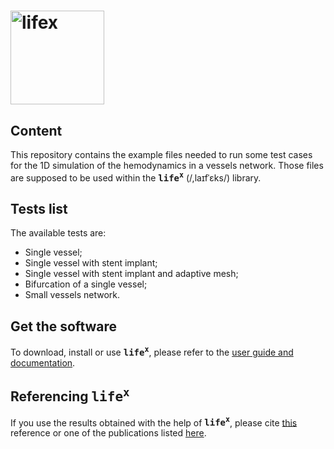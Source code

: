 # <img alt="lifex" width="150" src="https://gitlab.com/lifex/lifex/-/raw/main/doc/logo/lifex.png" />

## Content
This repository contains the example files needed to run some test cases for the
1D simulation of the hemodynamics in a vessels network.
Those files are supposed to be used within the **<kbd>life<sup>x</sup></kbd>**
(/,laɪfˈɛks/) library.

## Tests list
The available tests are:
+ Single vessel;
+ Single vessel with stent implant;
+ Single vessel with stent implant and adaptive mesh;
+ Bifurcation of a single vessel;
+ Small vessels network.

## Get the software
To download, install or use **<kbd>life<sup>x</sup></kbd>**, please refer to
the [user guide and documentation](https://lifex.gitlab.io/lifex/).

## Referencing **<kbd>life<sup>x</sup></kbd>**
If you use the results obtained with the help of **<kbd>life<sup>x</sup></kbd>**,
please cite [this](https://doi.org/10.48550/arXiv.2207.14668) reference or one of the 
publications listed [here](https://lifex.gitlab.io/lifex/publications.html).
